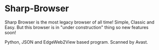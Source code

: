 # Sharp-Browser
Sharp Browser is the most legacy browser of all time! Simple, Classic and Easy. But this browser is in "under construction" thing so new features soon!

Python, JSON and EdgeWeb2View based program. Scanned by Avast.
